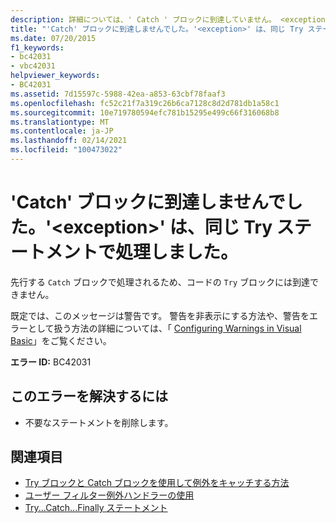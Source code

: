```yaml
---
description: 詳細については、' Catch ' ブロックに到達していません。 <exception> 同じ ' Try ' ステートメントで上の処理が行われています
title: "'Catch' ブロックに到達しませんでした。'<exception>' は、同じ Try ステートメントで処理しました。"
ms.date: 07/20/2015
f1_keywords:
- bc42031
- vbc42031
helpviewer_keywords:
- BC42031
ms.assetid: 7d15597c-5988-42ea-a853-63cbf78faaf3
ms.openlocfilehash: fc52c21f7a319c26b6ca7128c8d2d781db1a58c1
ms.sourcegitcommit: 10e719780594efc781b15295e499c66f316068b8
ms.translationtype: MT
ms.contentlocale: ja-JP
ms.lasthandoff: 02/14/2021
ms.locfileid: "100473022"
---
```

# <a name="catch-block-never-reached-exception-handled-above-in-the-same-try-statement"></a>'Catch' ブロックに到達しませんでした。'\<exception>' は、同じ Try ステートメントで処理しました。

先行する `Catch` ブロックで処理されるため、コードの `Try` ブロックには到達できません。  
  
既定では、このメッセージは警告です。 警告を非表示にする方法や、警告をエラーとして扱う方法の詳細については、「 [Configuring Warnings in Visual Basic](/visualstudio/ide/configuring-warnings-in-visual-basic)」をご覧ください。
  
 **エラー ID:** BC42031  
  
## <a name="to-correct-this-error"></a>このエラーを解決するには  
  
- 不要なステートメントを削除します。  
  
## <a name="see-also"></a>関連項目

- [Try ブロックと Catch ブロックを使用して例外をキャッチする方法](../../standard/exceptions/how-to-use-the-try-catch-block-to-catch-exceptions.md)
- [ユーザー フィルター例外ハンドラーの使用](../../standard/exceptions/using-user-filtered-exception-handlers.md)
- [Try...Catch...Finally ステートメント](../language-reference/statements/try-catch-finally-statement.md)
